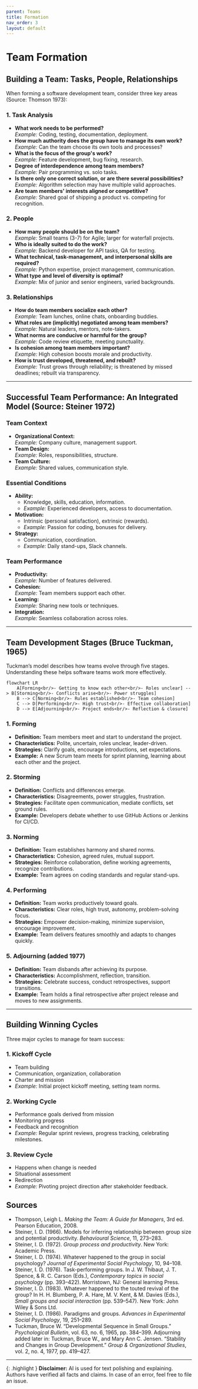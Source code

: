 ```yaml
---
parent: Teams
title: Formation
nav_order: 3
layout: default
---
```


# Team Formation

## Building a Team: Tasks, People, Relationships

When forming a software development team, consider three key areas (Source: Thomson 1973):

### 1. Task Analysis
- **What work needs to be performed?**  
  *Example:* Coding, testing, documentation, deployment.
- **How much authority does the group have to manage its own work?**  
  *Example:* Can the team choose its own tools and processes?
- **What is the focus of the group's work?**  
  *Example:* Feature development, bug fixing, research.
- **Degree of interdependence among team members?**  
  *Example:* Pair programming vs. solo tasks.
- **Is there only one correct solution, or are there several possibilities?**  
  *Example:* Algorithm selection may have multiple valid approaches.
- **Are team members' interests aligned or competitive?**  
  *Example:* Shared goal of shipping a product vs. competing for recognition.

### 2. People
- **How many people should be on the team?**  
  *Example:* Small teams (3-7) for Agile; larger for waterfall projects.
- **Who is ideally suited to do the work?**  
  *Example:* Backend developer for API tasks, QA for testing.
- **What technical, task-management, and interpersonal skills are required?**  
  *Example:* Python expertise, project management, communication.
- **What type and level of diversity is optimal?**  
  *Example:* Mix of junior and senior engineers, varied backgrounds.

### 3. Relationships
- **How do team members socialize each other?**  
  *Example:* Team lunches, online chats, onboarding buddies.
- **What roles are (implicitly) negotiated among team members?**  
  *Example:* Natural leaders, mentors, note-takers.
- **What norms are conducive or harmful for the group?**  
  *Example:* Code review etiquette, meeting punctuality.
- **Is cohesion among team members important?**  
  *Example:* High cohesion boosts morale and productivity.
- **How is trust developed, threatened, and rebuilt?**  
  *Example:* Trust grows through reliability; is threatened by missed deadlines; rebuilt via transparency.

---

## Successful Team Performance: An Integrated Model (Source: Steiner 1972)

### Team Context
- **Organizational Context:**  
  *Example:* Company culture, management support.
- **Team Design:**  
  *Example:* Roles, responsibilities, structure.
- **Team Culture:**  
  *Example:* Shared values, communication style.

### Essential Conditions
- **Ability:**  
  - Knowledge, skills, education, information.
  - *Example:* Experienced developers, access to documentation.
- **Motivation:**  
  - Intrinsic (personal satisfaction), extrinsic (rewards).
  - *Example:* Passion for coding, bonuses for delivery.
- **Strategy:**  
  - Communication, coordination.
  - *Example:* Daily stand-ups, Slack channels.

### Team Performance
- **Productivity:**  
  *Example:* Number of features delivered.
- **Cohesion:**  
  *Example:* Team members support each other.
- **Learning:**  
  *Example:* Sharing new tools or techniques.
- **Integration:**  
  *Example:* Seamless collaboration across roles.

---

## Team Development Stages (Bruce Tuckman, 1965)

Tuckman’s model describes how teams evolve through five stages. Understanding these helps software teams work more effectively.

```mermaid
flowchart LR
    A[Forming<br/>- Getting to know each other<br/>- Roles unclear] --> B[Storming<br/>- Conflicts arise<br/>- Power struggles]
    B --> C[Norming<br/>- Rules established<br/>- Team cohesion]
    C --> D[Performing<br/>- High trust<br/>- Effective collaboration]
    D --> E[Adjourning<br/>- Project ends<br/>- Reflection & closure]
```

### 1. Forming
- **Definition:** Team members meet and start to understand the project.
- **Characteristics:** Polite, uncertain, roles unclear, leader-driven.
- **Strategies:** Clarify goals, encourage introductions, set expectations.
- **Example:** A new Scrum team meets for sprint planning, learning about each other and the project.

### 2. Storming
- **Definition:** Conflicts and differences emerge.
- **Characteristics:** Disagreements, power struggles, frustration.
- **Strategies:** Facilitate open communication, mediate conflicts, set ground rules.
- **Example:** Developers debate whether to use GitHub Actions or Jenkins for CI/CD.

### 3. Norming
- **Definition:** Team establishes harmony and shared norms.
- **Characteristics:** Cohesion, agreed rules, mutual support.
- **Strategies:** Reinforce collaboration, define working agreements, recognize contributions.
- **Example:** Team agrees on coding standards and regular stand-ups.

### 4. Performing
- **Definition:** Team works productively toward goals.
- **Characteristics:** Clear roles, high trust, autonomy, problem-solving focus.
- **Strategies:** Empower decision-making, minimize supervision, encourage improvement.
- **Example:** Team delivers features smoothly and adapts to changes quickly.

### 5. Adjourning (added 1977)
- **Definition:** Team disbands after achieving its purpose.
- **Characteristics:** Accomplishment, reflection, transition.
- **Strategies:** Celebrate success, conduct retrospectives, support transitions.
- **Example:** Team holds a final retrospective after project release and moves to new assignments.

---

## Building Winning Cycles

Three major cycles to manage for team success:

### 1. Kickoff Cycle
- Team building
- Communication, organization, collaboration
- Charter and mission
- *Example:* Initial project kickoff meeting, setting team norms.

### 2. Working Cycle
- Performance goals derived from mission
- Monitoring progress
- Feedback and recognition
- *Example:* Regular sprint reviews, progress tracking, celebrating milestones.

### 3. Review Cycle
- Happens when change is needed
- Situational assessment
- Redirection
- *Example:* Pivoting project direction after stakeholder feedback.

## Sources

- Thompson, Leigh L. *Making the Team: A Guide for Managers*, 3rd ed. Pearson Education, 2008.
- Steiner, I. D. (1966). Models for inferring relationship between group size and potential productivity. *Behavioural Science*, 11, 273–283.
- Steiner, I. D. (1972). *Group process and productivity*. New York: Academic Press.
- Steiner, I. D. (1974). Whatever happened to the group in social psychology? *Journal of Experimental Social Psychology*, 10, 94–108.
- Steiner, I. D. (1976). Task-performing groups. In J. W. Thibaut, J. T. Spence, & R. C. Carson (Eds.), *Contemporary topics in social psychology* (pp. 393–422). Morristown, NJ: General learning Press.
- Steiner, I. D. (1983). Whatever happened to the touted revival of the group? In H. H. Blumberg, P. A. Hare, M. V. Kent, & M. Davies (Eds.), *Small groups and social interaction* (pp. 539–547). New York: John Wiley & Sons Ltd.
- Steiner, I. D. (1986). Paradigms and groups. *Advances in Experimental Social Psychology*, 19, 251–289.
- Tuckman, Bruce W. “Developmental Sequence in Small Groups.” *Psychological Bulletin*, vol. 63, no. 6, 1965, pp. 384–399. Adjourning added later in: Tuckman, Bruce W., and Mary Ann C. Jensen. “Stability and Changes in Group Development.” *Group & Organizational Studies*, vol. 2, no. 4, 1977, pp. 419–427.

---

{: .highlight }
**Disclaimer:** AI is used for text polishing and explaining. Authors have verified all facts and claims. In case of an error, feel free to file an issue.